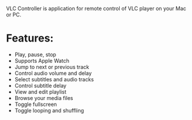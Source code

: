 VLC Controller is application for remote control of VLC player on your Mac or PC.

Features:
=========

- Play, pause, stop
- Supports Apple Watch
- Jump to next or previous track
- Control audio volume and delay
- Select subtitles and audio tracks
- Control subtitle delay
- View and edit playlist
- Browse your media files
- Toggle fullscreen
- Toggle looping and shuffling
